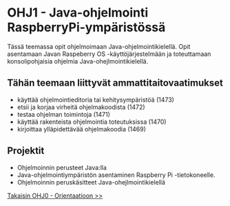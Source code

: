 # OHJ1 - Java-ohjelmointi RaspberryPi-ympäristössä
 
 Tässä teemassa opit ohjelmoimaan Java-ohjelmointikielellä. Opit asentamaan Javan Raspeberry OS -käyttöjärjestelmään ja toteuttamaan konsolipohjaisia ohjelmia Java-ohejlmointikielellä. 

## Tähän teemaan liittyvät ammattitaitovaatimukset
- käyttää ohjelmointieditoria tai kehitysympäristöä (1473)
- etsii ja korjaa virheitä ohjelmakoodista (1472)
- testaa ohjelman toimintoja (1471)
- käyttää rakenteista ohjelmointia toteutuksissa (1470)
- kirjoittaa ylläpidettävää ohjelmakoodia (1469)

## Projektit
- Ohjelmoinnin perusteet Java:lla
- Java-ohjelmointiympäristön asentaminen Raspberry Pi -tietokoneelle.
- Ohjelmoinnin peruskäsitteet Java-ohejlmointikielellä


[Takaisin OHJ0 - Orientaatioon >>](00-ohj-orientaatio.md)
